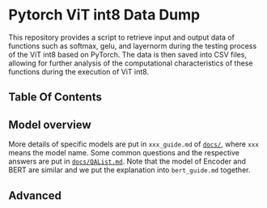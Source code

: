 # Pytorch ViT int8 Data Dump

This repository provides a script to retrieve input and output data of functions such as softmax, gelu, and layernorm during the testing process of the ViT int8 based on PyTorch. The data is then saved into CSV files, allowing for further analysis of the computational characteristics of these functions during the execution of ViT int8.

## Table Of Contents



## Model overview


More details of specific models are put in `xxx_guide.md` of [`docs/`](docs), where `xxx` means the model name. Some common questions and the respective answers are put in [`docs/QAList.md`](docs/QAList.md). Note that the model of Encoder and BERT are similar and we put the explanation into `bert_guide.md` together.

## Advanced


